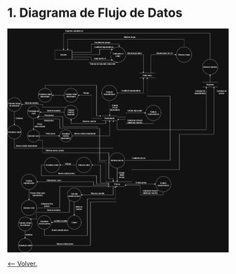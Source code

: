 # **1. Diagrama de Flujo de Datos**

[
	![DiagramaDeFlujo](Imagenes/DiagramaDeFlujo.jpg)
](Imagenes/DiagramaDeFlujo.jpg)


[&lt;-- Volver.](https://github.com/JDMQXD/Mundo-ValleAburra/tree/main)
